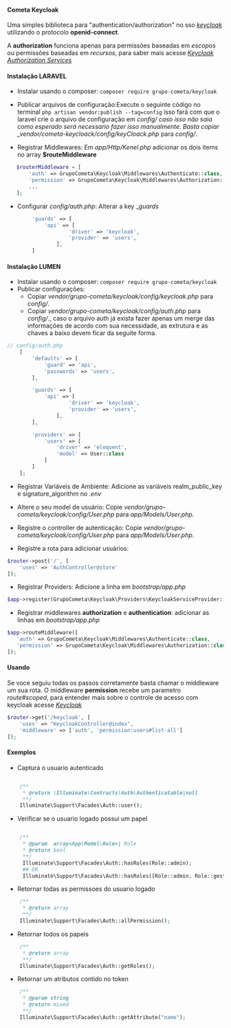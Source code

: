 #### Cometa Keycloak

Uma simples biblioteca para "authentication/authorization" no sso _[keycloak](https://www.keycloak.org/)_ utilizando o protocolo **openid-connect**.

A **authorization** funciona apenas para permissões baseadas em _escopos_ ou permissões baseadas em _recursos_, para saber mais acesse _[Keycloak Authorization Services](https://www.keycloak.org/docs/latest/authorization_services/index.html)_

#### Instalação **LARAVEL**

- Instalar usando o composer: `composer require grupo-cometa/keycloak`
- Publicar arquivos de configuração:Execute o seguinte código no terminal `php artisan vendor:publish --tag=config` isso fará com que o laravel crie o arquivo de configuração em _config/ caso isso não saia como esperado será necessario fazer isso manualmente. Basta copiar \_vendor/cometa-keycloack/config/keyCloack.php_ para _config/_.

- Registrar Middlewares: Em _app/Http/Kenel.php_ adicionar os dois items no array **$routeMiddleware**

```php
   $routerMiddleware = [
       'auth' => GrupoCometa\Keycloak\Middlewares\Authenticate::class,
       'permission' => GrupoCometa\Keycloak\Middlewares\Authorization::class
       ...
   ];

```

* Configurar _config/auth.php_: Alterar a key __guards_
~~~php
        'guards' => [
            'api' => [
                    'driver' => 'keycloak',
                    'provider' => 'users',
                ],
        ]
~~~
#### Instalação **LUMEN**

- Instalar usando o composer: `composer require grupo-cometa/keycloak`
- Publicar configurações:
  - Copiar _vendor/grupo-cometa/keycloak/config/keycloak.php_ para _config/_.
  - Copiar _vendor/grupo-cometa/keycloak/config/auth.php_ para _config/_., caso o arquivo auth já exista fazer apenas um merge das informações de acordo com sua necessidade, as extrutura e as chaves a baixo devem ficar da seguite forma.

~~~php
// config/auth.php
    [
        'defaults' => [
            'guard' => 'api',
            'passwords' => 'users',
        ],

        'guards' => [
            'api' => [
                    'driver' => 'keycloak',
                    'provider' => 'users',
                ],
        ],

        'providers' => [
            'users' => [
                'driver' => 'eloquent',
                'model' => User::class
            ]
        ]
    ];

~~~

* Registrar Variáveis de Ambiente: Adicione as variáveis realm_public_key e signature_algorithm no *.env*

* Altere o seu model de usuário: Copie _vendor/grupo-cometa/keycloak/config/User.php_ para _app/Models/User.php_.

* Registre o controller de autenticação: Copie _vendor/grupo-cometa/keycloak/config/User.php_ para _app/Models/User.php_.

* Registre a rota para adicionar usuários:

```php
$router->post('/', [
    'uses' => 'AuthController@store'
]);
```

* Registrar Providers: Adicione a linha em *_bootstrap/app.php_*

```php
$app->register(GrupoCometa\Keycloak\Providers\KeycloakServiceProvider::class);
```

- Registrar middlewares **authorization** e **authentication**: adicionar as linhas em _bootstrap/app.php_

```php
$app->routeMiddleware([
   'auth' => GrupoCometa\Keycloak\Middlewares\Authenticate::class,
   'permission' => GrupoCometa\Keycloak\Middlewares\Authorization::class
]);

```

#### Usando

Se voce seguiu todas os passos corretamente basta chamar o middleware um sua rota. O middleware **permission** recebe um parametro _route#scoped_, para entender mais sobre o controle de acesso com keycloak acesse _[Keycloak](https://www.keycloak.org/)_

```php
$router->get('/keycloak', [
    'uses' => "KeycloakController@index",
    'middleware' => ['auth', 'permission:users#list-all']
]);

```

#### Exemplos

- Captura o usuario autenticado

```php

    /**
     * @return \Illuminate\Contracts\Auth\Authenticatable|null
     **/
    Illuminate\Support\Facades\Auth::user();

```

- Verificar se o usuario logado possui um papel

```php

    /**
     * @param  array<App\Model\Role>| Role
     * @return bool
     **/
     Illuminate\Support\Facades\Auth::hasRoles(Role::admin);
     ## OR
     Illuminate\Support\Facades\Auth::hasRoles([Role::admin, Role::gestor]);
```

- Retornar todas as permissoes do usuario logado

```php
    /**
     * @return array
     **/
    Illuminate\Support\Facades\Auth::allPermission();
```

- Retornar todos os papeis

```php
    /**
     * @return array
     **/
    Illuminate\Support\Facades\Auth::getRoles();

```

- Retornar um atributos contido no token

```php
    /**
     * @param string
     * @return mixed
     **/
    Illuminate\Support\Facades\Auth::getAttribute("name");
```
